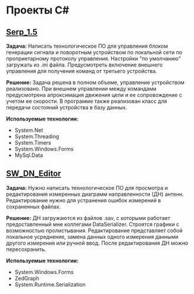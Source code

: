 # Проекты C#  

## [Serp_1.5](https://github.com/headsoft-mikhail/portfolio/tree/master/C%23/2018.12.19%20Serp_1.5)
**Задача:** Написать технологическое ПО для управления блоком генерации сигнала и поворотным устройством по локальной сети по проприетарному протоколу управления. Настройки "по умолчанию" загружать из .ini файла. Предусмотреть включение внешнего управления для получения команд от третьего устройства.  
 
**Решение:** Задача решена в полном объеме, управление устройством реализовано. При внешнем управлении между командами предусмотрена апроксимация движения цели  и ее сопровождение с учетом ее скорости. В программе также реализован класс для передачи состояний устройства в базу данных. 
  
**Используемые технологии:**
- System.Net
- System.Threading
- System.Timers
- System.Windows.Forms
- MySql.Data

## [SW_DN_Editor](https://github.com/headsoft-mikhail/portfolio/tree/master/C%23/2018.05.03%20SW_DN_Editor)  
**Задача:** Нужно написать технологическое ПО для просмотра и редактирования измеренных диаграмм направленности (ДН) антенн. Редактирование нужно для устранения ошибок измерений в сохраненных файлах. 
 
**Решение:** ДН загружаются из файлов .sav, с которыми работает предоставленный мне коллегами DataSerializer. Строятся графики с возможностью пролистывания. Редактирование представляет собой локальное усреднение, замена данных одного измерения данными другого измерения или ручной ввод. После редактирования ДН можно пересохранить.    
  
**Используемые технологии:** 
- System.Windows.Forms
- ZedGraph
- System.Runtime.Serialization

